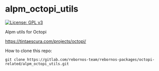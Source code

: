 # alpm_octopi_utils

[![License: GPL v3](https://img.shields.io/badge/License-GPL%20v3-blue.svg)](http://www.gnu.org/licenses/gpl-3.0)

Alpm utils for Octopi

https://tintaescura.com/projects/octopi/

How to clone this repo:

```
git clone https://gitlab.com/rebornos-team/rebornos-packages/octopi-related/alpm_octopi_utils.git
```

